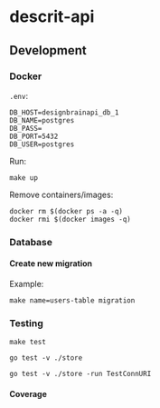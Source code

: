 # descrit-api

## Development

### Docker
`.env`:
```shell
DB_HOST=designbrainapi_db_1
DB_NAME=postgres
DB_PASS=
DB_PORT=5432
DB_USER=postgres
```

Run:
```shell
make up
```

Remove containers/images:
```shell
docker rm $(docker ps -a -q)
docker rmi $(docker images -q)
```

### Database

#### Create new migration
Example:
```shell
make name=users-table migration
```

### Testing

```shell
make test
```

```shell
go test -v ./store
```

```shell
go test -v ./store -run TestConnURI
```

#### Coverage
